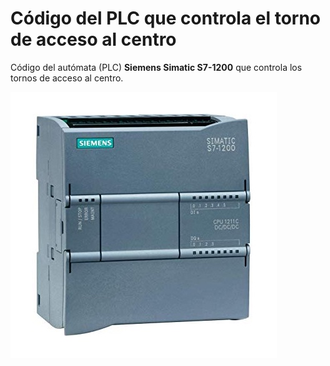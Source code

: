 # Código del PLC que controla el torno de acceso al centro

Código del autómata (PLC) **Siemens Simatic S7-1200** que controla los tornos de acceso al centro.

![s7-1200](s7-1200.jpg)
